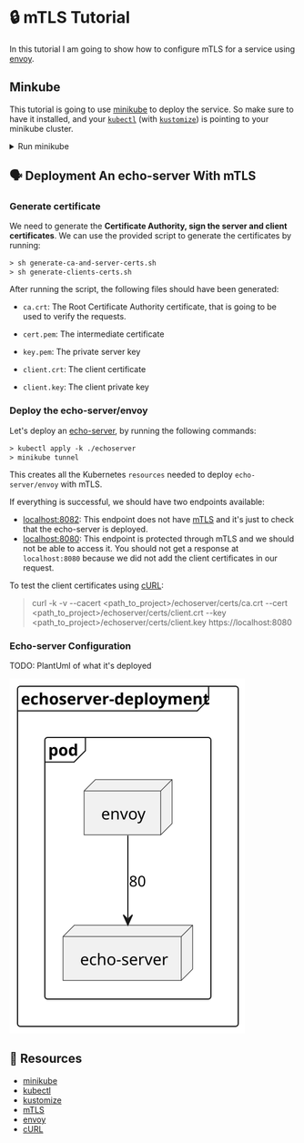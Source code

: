 # 🔒 mTLS Tutorial

In this tutorial I am going to show how to configure mTLS for a service using [envoy][5].

## Minkube

This tutorial is going to use [minikube][1] to deploy the service. So make sure to have it installed, and your [`kubectl`][2] (with [`kustomize`][3]) is pointing to your minikube cluster.

<details>
    <summary>Run minikube</summary>

```shell
> minikube start
> kubectl config get-contexts
> kubectl config set-context minikube
```
</details>


## 🗣 Deployment An echo-server With mTLS 

### Generate certificate

We need to generate the **Certificate Authority, sign the server and client certificates**. 
We can use the provided script to generate the certificates by running:

```shell
> sh generate-ca-and-server-certs.sh
> sh generate-clients-certs.sh
```

After running the script, the following files should have been generated:

+ `ca.crt`: The Root Certificate Authority certificate, that is going to be used to verify the requests.
+ `cert.pem`: The intermediate certificate
+ `key.pem`: The private server key

+ `client.crt`: The client certificate
+ `client.key`: The client private key

### Deploy the echo-server/envoy

Let's deploy an [echo-server](https://hub.docker.com/r/ealen/echo-server), by running the following commands:

```shell
> kubectl apply -k ./echoserver
> minikube tunnel
```

This creates all the Kubernetes `resources` needed to deploy `echo-server/envoy` with mTLS. 

If everything is successful, we should have two endpoints available:
- [localhost:8082](http://localhost:8082): This endpoint does not have [mTLS][4] and it's just to check that the echo-server is deployed.
- [localhost:8080](http://localhost:8080): This endpoint is protected through mTLS and we should not be able to access it. You should not get a response at `localhost:8080` because we did not add the client certificates in our request.

To test the client certificates using [cURL][6]:

> curl -k -v --cacert <path_to_project>/echoserver/certs/ca.crt --cert <path_to_project>/echoserver/certs/client.crt --key <path_to_project>/echoserver/certs/client.key https://localhost:8080

### Echo-server Configuration

TODO: PlantUml of what it's deployed

![](./echoserver_envoy.svg)

## 📘 Resources

- [minikube][1]
- [kubectl][2]
- [kustomize][3]
- [mTLS][4]
- [envoy][5]
- [cURL][6]

[1]: https://minikube.sigs.k8s.io/docs/
[2]: https://kubernetes.io/docs/reference/kubectl/
[3]: https://kustomize.io/
[4]: https://en.wikipedia.org/wiki/Mutual_authentication
[5]: https://www.envoyproxy.io/
[6]: https://curl.se/
